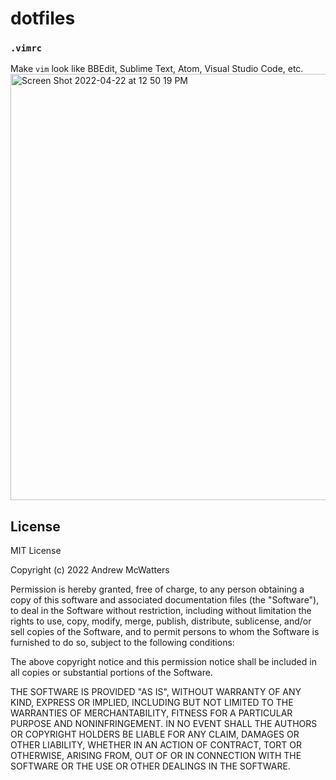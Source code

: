 # dotfiles

### `.vimrc`
Make `vim` look like BBEdit, Sublime Text, Atom, Visual Studio Code, etc.
<img width="682" alt="Screen Shot 2022-04-22 at 12 50 19 PM" src="https://user-images.githubusercontent.com/487078/164784618-f96ae31b-9bf6-41d5-8ba3-fa67c23f8249.png">

## License
MIT License

Copyright (c) 2022 Andrew McWatters

Permission is hereby granted, free of charge, to any person obtaining a copy
of this software and associated documentation files (the "Software"), to deal
in the Software without restriction, including without limitation the rights
to use, copy, modify, merge, publish, distribute, sublicense, and/or sell
copies of the Software, and to permit persons to whom the Software is
furnished to do so, subject to the following conditions:

The above copyright notice and this permission notice shall be included in all
copies or substantial portions of the Software.

THE SOFTWARE IS PROVIDED "AS IS", WITHOUT WARRANTY OF ANY KIND, EXPRESS OR
IMPLIED, INCLUDING BUT NOT LIMITED TO THE WARRANTIES OF MERCHANTABILITY,
FITNESS FOR A PARTICULAR PURPOSE AND NONINFRINGEMENT. IN NO EVENT SHALL THE
AUTHORS OR COPYRIGHT HOLDERS BE LIABLE FOR ANY CLAIM, DAMAGES OR OTHER
LIABILITY, WHETHER IN AN ACTION OF CONTRACT, TORT OR OTHERWISE, ARISING FROM,
OUT OF OR IN CONNECTION WITH THE SOFTWARE OR THE USE OR OTHER DEALINGS IN THE
SOFTWARE.
